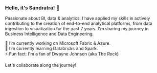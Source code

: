 ### Hello, it's Sandratra! 👋

Passionate about BI, data & analytics, I have applied my skills in actively contributing to the creation of end-to-end analytical platforms, from data ingestion to visualization for the past 7 years. I'm sharing my journey in Business Intelligence and Data Engineering. 

🔭 I’m currently working on Microsoft Fabric & Azure.  
🌱 I’m currently learning Databricks and Spark.  
⚡ Fun fact: I'm a fan of Dwayne Johnson (aka The Rock)

Let's collaborate along the journey!
<!--
**SandataRa/SandataRa** is a ✨ _special_ ✨ repository because its `README.md` (this file) appears on your GitHub profile.
Here are some ideas to get you started:

- 🔭 I’m currently working on ...
- 🌱 I’m currently learning ...
- 👯 I’m looking to collaborate on ...
- 🤔 I’m looking for help with ...
- 💬 Ask me about ...
- 📫 How to reach me: ...
- 😄 Pronouns: ...
- ⚡ Fun fact: ...
-->
